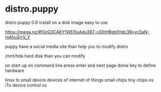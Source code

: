# distro.puppy
distro puppy 0.6 install on a disk image easy to use

https://mega.nz/#!0zQ3CAKY!WEI5xAdu387-cjDhHBgb1Hdc3RyvcSaN-mAhu2rrV_Y


puppy have a social media site than help you to modify distro

/mnt/hda       hard disk than you can modify

on start up on command  line press enter and next page donw key to define hardware

linux to small device devices of internet of things small chips tiny chips os
iTo device control os
